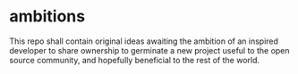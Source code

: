 # ambitions
  This repo shall contain original ideas awaiting the ambition of an inspired developer to share ownership to germinate a new project useful to the open source community, and hopefully beneficial to the rest of the world.

